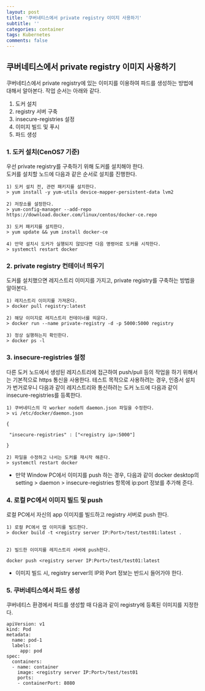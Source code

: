 ```yaml
---
layout: post
title: '쿠버네티스에서 private registry 이미지 사용하기'
subtitle: ''
categories: container
tags: Kubernetes
comments: false
---
```


## 쿠버네티스에서 private registry 이미지 사용하기 ##
쿠버네티스에서 private registry에 있는 이미지를 이용하여 파드를 생성하는 방법에 대해서 알아본다. 작업 순서는 아래와 같다.

1) 도커 설치
2) registry 서버 구축
3) insecure-registries 설정
4) 이미지 빌드 및 푸시
5) 파드 생성

### 1. 도커 설치(CenOS7 기준) ###
우선 private registry를 구축하기 위해 도커를 설치해야 한다.  
도커를 설치할 노드에 다음과 같은 순서로 설치를 진행한다.
```
1) 도커 설치 전, 관련 패키지를 설치한다.
> yum install -y yum-utils device-mapper-persistent-data lvm2 

2) 저장소를 설정한다.
> yum-config-manager --add-repo https://download.docker.com/linux/centos/docker-ce.repo

3) 도커 패키지를 설치한다.
> yum update && yum install docker-ce

4) 만약 설치시 도커가 실행되지 않았다면 다음 명령어로 도커를 시작한다.
> systemctl restart docker
```

### 2. private registry 컨테이너 띄우기 ###
도커를 설치했으면 레지스트리 이미지를 가지고, private registry를 구축하는 방법을 알아본다. 
```
1) 레지스트리 이미지를 가져온다.
> docker pull registry:latest

2) 해당 이미지로 레지스트리 컨테이너를 띄운다.
> docker run --name private-registry -d -p 5000:5000 registry

3) 정상 실행하는지 확인한다.
> docker ps -l
```

### 3. insecure-registries 설정 ###
다른 도커 노드에서 생성된 레지스트리에 접근하여 push/pull 등의 작업을 하기 위해서는 기본적으로 https 통신을 사용한다. 테스트 목적으로 사용하려는 경우, 인증서 설치가 번거로우니 다음과 같이 레지스트리와 통신하려는 도커 노드에 다음과 같이 insecure-registries를 등록한다. 
```
1) 쿠버네티스의 각 worker node의 daemon.json 파일을 수정한다.
> vi /etc/docker/daemon.json

{

 "insecure-registries" : ["<registry ip>:5000"]

}

2) 파일을 수정하고 나서는 도커를 재시작 해준다.
> systemctl restart docker
```

* 만약 Window PC에서 이미지를 push 하는 경우, 다음과 같이 docker desktop의 setting > daemon > insecure-registries 항목에 ip:port 정보를 추가해 준다. 

### 4. 로컬 PC에서 이미지 빌드 및 push ###
로컬 PC에서 자신의 app 이미지를 빌드하고 registry 서버로 push 한다.
```
1) 로컬 PC에서 앱 이미지를 빌드한다. 
> docker build -t <registry server IP:Port>/test/test01:latest .


2) 빌드한 이미지를 레지스트리 서버에 push한다.

docker push <registry server IP:Port>/test/test01:latest
```

* 이미지 빌드 시, registry server의 IP와 Port 정보는 반드시 들어가야 한다. 

### 5. 쿠버네티스에서 파드 생성 ###
쿠버네티스 환경에서 파드를 생성할 때 다음과 같이 registry에 등록된 이미지를 지정한다.
```
apiVersion: v1
kind: Pod
metadata:
  name: pod-1
  labels:
     app: pod
spec:
  containers:
  - name: container
    image: <registry server IP:Port>/test/test01
    ports:
    - containerPort: 8080
```
